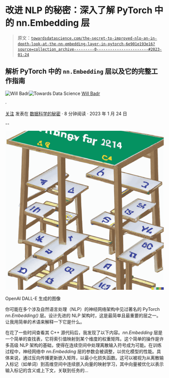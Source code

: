 # 改进 NLP 的秘密：深入了解 PyTorch 中的 nn.Embedding 层

> 原文：[`towardsdatascience.com/the-secret-to-improved-nlp-an-in-depth-look-at-the-nn-embedding-layer-in-pytorch-6e901e193e16?source=collection_archive---------0-----------------------#2023-01-24`](https://towardsdatascience.com/the-secret-to-improved-nlp-an-in-depth-look-at-the-nn-embedding-layer-in-pytorch-6e901e193e16?source=collection_archive---------0-----------------------#2023-01-24)

## 解析 PyTorch 中的 `nn.Embedding` 层以及它的完整工作指南

[](https://medium.com/@will.badr?source=post_page-----6e901e193e16--------------------------------)![Will Badr](https://medium.com/@will.badr?source=post_page-----6e901e193e16--------------------------------)[](https://towardsdatascience.com/?source=post_page-----6e901e193e16--------------------------------)![Towards Data Science](https://towardsdatascience.com/?source=post_page-----6e901e193e16--------------------------------) [Will Badr](https://medium.com/@will.badr?source=post_page-----6e901e193e16--------------------------------)

·

[关注](https://medium.com/m/signin?actionUrl=https%3A%2F%2Fmedium.com%2F_%2Fsubscribe%2Fuser%2F551ba3f6b67d&operation=register&redirect=https%3A%2F%2Ftowardsdatascience.com%2Fthe-secret-to-improved-nlp-an-in-depth-look-at-the-nn-embedding-layer-in-pytorch-6e901e193e16&user=Will+Badr&userId=551ba3f6b67d&source=post_page-551ba3f6b67d----6e901e193e16---------------------post_header-----------) 发表在 [数据科学的秘密](https://towardsdatascience.com/?source=post_page-----6e901e193e16--------------------------------) · 8 分钟阅读 · 2023 年 1 月 24 日

--

[](https://medium.com/m/signin?actionUrl=https%3A%2F%2Fmedium.com%2F_%2Fbookmark%2Fp%2F6e901e193e16&operation=register&redirect=https%3A%2F%2Ftowardsdatascience.com%2Fthe-secret-to-improved-nlp-an-in-depth-look-at-the-nn-embedding-layer-in-pytorch-6e901e193e16&source=-----6e901e193e16---------------------bookmark_footer-----------)![](img/78883177665ed8578c3715ef39211129.png)

OpenAI DALL-E 生成的图像

你可能在多个涉及自然语言处理（NLP）的神经网络架构中见过著名的 PyTorch *nn.Embedding()* 层。设计先进的 NLP 架构时，这是最简单且最重要的层之一。让我用简单的术语来解释一下它是什么。

在花了一些时间查看其 C++ 源代码后，我发现了以下内容。*nn.Embedding* 层是一个简单的查找表，它将索引值映射到某个维度的权重矩阵。这个简单的操作是许多高级 NLP 架构的基础，使得在连续空间中处理离散输入符号成为可能。在训练过程中，神经网络中 *nn.Embedding* 层的参数会被调整，以优化模型的性能。具体来说，通过反向传播更新嵌入矩阵，以最小化损失函数。这可以被视为从离散输入标记（如单词）到高维空间中连续嵌入向量的映射学习，其中向量被优化以表示输入标记的含义或上下文，关联到任务的…
